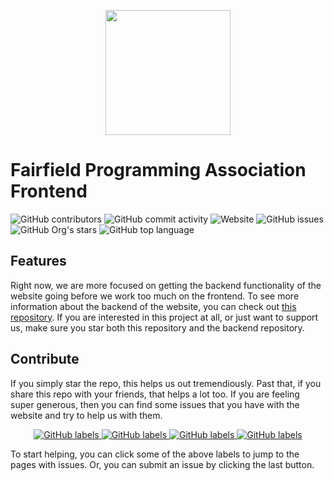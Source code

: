 <p align="center">
<img width="200" src="https://raw.githubusercontent.com/fairfield-programming/backend-server/d84cd53499177b9069d3a0a72c80701627190c18/.github/media/logo-full.svg">
</p>

# Fairfield Programming Association Frontend
<p align="left">
<img src="https://img.shields.io/github/contributors/fairfield-programming/fairfield-programming.github.io" alt="GitHub contributors">
<img src="https://img.shields.io/github/commit-activity/w/fairfield-programming/fairfield-programming.github.io" alt="GitHub commit activity">
<img src="https://img.shields.io/website?down_color=lightgrey&down_message=offline&up_color=blue&up_message=online&url=https%3A%2F%2Ffairfieldprogramming.org" alt="Website">
<img src="https://img.shields.io/github/issues/fairfield-programming/fairfield-programming.github.io" alt="GitHub issues">
<img src="https://img.shields.io/github/stars/fairfield-programming/fairfield-programming.github.io" alt="GitHub Org's stars">
<img src="https://img.shields.io/github/languages/top/fairfield-programming/fairfield-programming.github.io" alt="GitHub top language">
</p>

## Features
Right now, we are more focused on getting the backend functionality of the website going before we work too much on the frontend. To see more information about the backend of the website, you can check out [this repository](https://github.com/fairfield-programming/backend-server). If you are interested in this project at all, or just want to support us, make sure you star both this repository and the backend repository. 

## Contribute

If you simply star the repo, this helps us out tremendiously. Past that, if you share this repo with your friends, that helps a lot too. If you are feeling super generous, then you can find some issues that you have with the website and try to help us with them.

<p align="center">

<a href="https://github.com/fairfield-programming/fairfield-programming.github.io/issues?q=label%3A%22good%20first%20issue%22">
<img alt="GitHub labels" src="https://img.shields.io/github/labels/fairfield-programming/fairfield-programming.github.io/good%20first%20issue">
</a>
<a href="https://github.com/fairfield-programming/fairfield-programming.github.io/issues?q=label%3A%22help+wanted%22">
<img alt="GitHub labels" src="https://img.shields.io/github/labels/fairfield-programming/fairfield-programming.github.io/help%20wanted">
</a>
<a href="https://github.com/fairfield-programming/fairfield-programming.github.io/issues?q=label%3A%22bug%22">
<img alt="GitHub labels" src="https://img.shields.io/github/labels/fairfield-programming/fairfield-programming.github.io/bug">
</a>
<a href="https://github.com/fairfield-programming/fairfield-programming.github.io/issues?q=label%3A%22enhancement%22">
<img alt="GitHub labels" src="https://img.shields.io/github/labels/fairfield-programming/fairfield-programming.github.io/enhancement">
</a>

</p>

To start helping, you can click some of the above labels to jump to the pages with issues. Or, you can submit an issue by clicking the last button.
